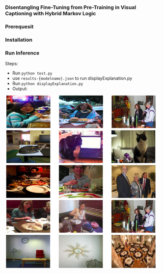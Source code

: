 ### Disentangling Fine-Tuning from Pre-Training in Visual Captioning with Hybrid Markov Logic

### Prerequesit

### Installation

### Run Inference
Steps:
- Run `python test.py`
- use `results-{modelname}.json` to run displayExplanation.py
- Run `python displayExplanation.py`
- Output:

![alt text](https://github.com/Monikshah/caption-explanation-hmln/blob/main/output/display-output.png)

 

